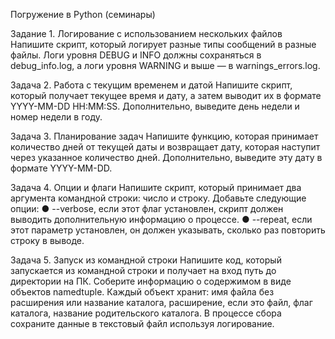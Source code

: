 Погружение в Python (семинары)

Задание 1. Логирование с использованием нескольких файлов
Напишите скрипт, который логирует разные типы сообщений в разные файлы. Логи уровня DEBUG и INFO должны сохраняться в debug_info.log, а логи уровня WARNING и выше — в warnings_errors.log.

Задача 2. Работа с текущим временем и датой
Напишите скрипт, который получает текущее время и дату, а затем выводит их в формате YYYY-MM-DD HH:MM:SS. Дополнительно, выведите день недели и номер недели в году.

Задача 3. Планирование задач
Напишите функцию, которая принимает количество дней от текущей даты и возвращает дату, которая наступит через указанное количество дней. Дополнительно, выведите эту дату в формате YYYY-MM-DD.

Задача 4. Опции и флаги
Напишите скрипт, который принимает два аргумента командной строки: число и строку. Добавьте следующие опции:
● --verbose, если этот флаг установлен, скрипт должен выводить дополнительную информацию о процессе.
● --repeat, если этот параметр установлен, он должен указывать, сколько раз повторить строку в выводе.

Задача 5. Запуск из командной строки
Напишите код, который запускается из командной строки и получает на вход путь до директории на ПК. Соберите информацию о содержимом в виде объектов namedtuple. Каждый объект хранит: имя файла без расширения или название каталога, расширение, если это файл, флаг каталога, название родительского каталога. В процессе сбора сохраните данные в текстовый файл используя логирование.
